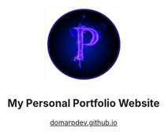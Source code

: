 <p align="center">
    <a href="https://domarpdev.github.io/"><img alt="Pramod Devireddy" src="static/icon.png" width="150"></a>
    <h2 align="center"> My Personal Portfolio Website </h2>
    <p align="center"><a href="https://domarpdev.github.io/">domarpdev.github.io</a></p>
</p>

